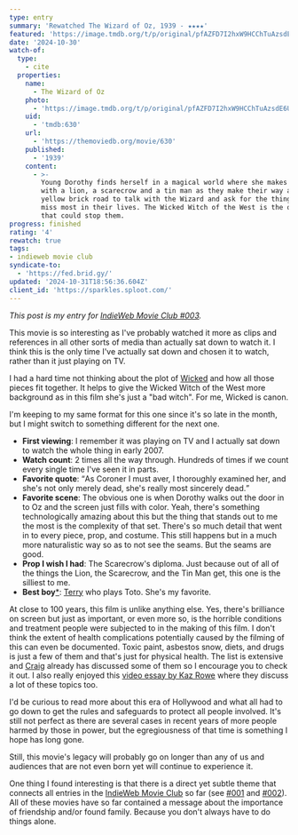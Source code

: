 ```yaml
---
type: entry
summary: 'Rewatched The Wizard of Oz, 1939 - ★★★★'
featured: 'https://image.tmdb.org/t/p/original/pfAZFD7I2hxW9HCChTuAzsdE6UX.jpg'
date: '2024-10-30'
watch-of:
  type:
    - cite
  properties:
    name:
      - The Wizard of Oz
    photo:
      - 'https://image.tmdb.org/t/p/original/pfAZFD7I2hxW9HCChTuAzsdE6UX.jpg'
    uid:
      - 'tmdb:630'
    url:
      - 'https://themoviedb.org/movie/630'
    published:
      - '1939'
    content:
      - >-
        Young Dorothy finds herself in a magical world where she makes friends
        with a lion, a scarecrow and a tin man as they make their way along the
        yellow brick road to talk with the Wizard and ask for the things they
        miss most in their lives. The Wicked Witch of the West is the only thing
        that could stop them.
progress: finished
rating: '4'
rewatch: true
tags:
- indieweb movie club
syndicate-to:
  - 'https://fed.brid.gy/'
updated: '2024-10-31T18:56:36.604Z'
client_id: 'https://sparkles.sploot.com/'
---
```

<i>This post is my entry for <a href="https://jamesg.blog/2024/10/02/movie-club-oct-2024/">IndieWeb Movie Club #003</a>.</i>

This movie is so interesting as I've probably watched it more as clips and references in all other sorts of media than actually sat down to watch it. I think this is the only time I've actually sat down and chosen it to watch, rather than it just playing on TV.

I had a hard time not thinking about the plot of [Wicked](https://en.wikipedia.org/wiki/Wicked_(musical)) and how all those pieces fit together. It helps to give the Wicked Witch of the West more background as in this film she's just a "bad witch". For me, Wicked is canon.

I'm keeping to my same format for this one since it's so late in the month, but I might switch to something different for the next one.

- **First viewing**: I remember it was playing on TV and I actually sat down to watch the whole thing in early 2007.
- **Watch count**: 2 times all the way through. Hundreds of times if we count every single time I've seen it in parts.
- **Favorite quote**: <q>As Coroner I must aver, I thoroughly examined her, and she's not only merely dead, she's really most sincerely dead.</q>
- **Favorite scene**: The obvious one is when Dorothy walks out the door in to Oz and the screen just fills with color. Yeah, there's something technologically amazing about this but the thing that stands out to me the most is the complexity of that set. There's so much detail that went in to every piece, prop, and costume. This still happens but in a much more naturalistic way so as to not see the seams. But the seams are good.
- **Prop I wish I had**: The Scarecrow's diploma. Just because out of all of the things the Lion, the Scarecrow, and the Tin Man get, this one is the silliest to me.
- **Best boy**[*](https://en.wikipedia.org/wiki/Best_boy): [Terry](https://www.imdb.com/name/nm1206094/) who plays Toto. She's my favorite.

At close to 100 years, this film is unlike anything else. Yes, there's brilliance on screen but just as important, or even more so, is the horrible conditions and treatment people were subjected to in the making of this film. I don't think the extent of health complications potentially caused by the filming of this can even be documented. Toxic paint, asbestos snow, diets, and drugs is just a few of them and that's just for physical health. The list is extensive and [Craig](https://mrdizzyblog.neocities.org/blog/wizard-of-oz/) already has discussed some of them so I encourage you to check it out. I also really enjoyed this [video essay by Kaz Rowe](https://www.youtube.com/watch?v=QhlrndJ1Hz8) where they discuss a lot of these topics too.

I'd be curious to read more about this era of Hollywood and what all had to go down to get the rules and safeguards to protect all people involved. It's still not perfect as there are several cases in recent years of more people harmed by those in power, but the egregiousness of that time is something I hope has long gone.

Still, this movie's legacy will probably go on longer than any of us and audiences that are not even born yet will continue to experience it.

One thing I found interesting is that there is a direct yet subtle theme that connects all entries in the [IndieWeb Movie Club](https://indieweb.org/indieweb-movie-club) so far (see [#001](https://www.benji.dog/watched/1724730246-the-matrix-1999/) and [#002](https://www.benji.dog/watched/1725858009-when-harry-met-sally-1989/)). All of these movies have so far contained a message about the importance of friendship and/or found family. Because you don't always have to do things alone.
